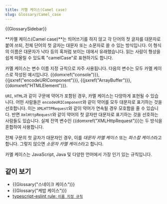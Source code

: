 ```yaml
---
title: 카멜 케이스(Camel case)
slug: Glossary/Camel_case
---
```


{{GlossarySidebar}}

**카멜 케이스(Camel case)**는 띄어쓰기를 하지 않고 각 단어의 첫 글자를 대문자로 붙여 쓰되, 전체 단어의 첫 글자는 대문자 또는 소문자로 쓸 수 있는 방식입니다. 이 형식의 이름은 대문자가 낙타 등의 혹처럼 보이는 데에서 유래했습니다. 읽는 사람이 형상을 쉽게 떠올릴 수 있도록 "camelCase"로 표현하기도 합니다.

카멜 케이스는 변수 이름 지정 규칙으로 자주 사용됩니다. 다음의 변수는 모두 카멜 케이스로 작성된 예시입니다. {{domxref("console")}}, {{jsxref("encodeURIComponent")}}, {{jsxref("ArrayBuffer")}}, {{domxref("HTMLElement")}}.

`URI`, `HTML`과 같이 구문에 약어가 포함된 경우, 카멜 케이스는 다양하게 표현될 수 있습니다. 어떤 사람들은 `encodeURIComponent`와 같이 약어를 모두 대문자로 표기하는 것을 선호합니다. 이는 `XMLHTTPRequest`와 같이 약어가 연속될 경우 모호함을 줄 수 있습니다. 반면 `XmlHttpRequest`와 같이 약어의 첫 글자만 대문자로 표기하는 것을 선호하는 사람들도 있습니다. 실제 전역 변수인 {{domxref("XMLHttpRequest")}}는 두 방식을 혼합하여 사용합니다.

전체 구문의 첫 글자가 대문자인 경우, 이를 _대문자 카멜 케이스_ 또는 *파스칼 케이스*라고 합니다. 그렇지 않으면 *소문자 카멜 케이스*라고 합니다.

카멜 케이스는 JavaScript, Java 및 다양한 언어에서 가장 인기 있는 규칙입니다.

## 같이 보기

- {{Glossary("스네이크 케이스")}}
- {{Glossary("케밥 케이스")}}
- [typescript-eslint rule: `이름 지정 규칙`](https://typescript-eslint.io/rules/naming-convention/)
